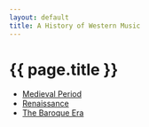 ```yaml
---
layout: default
title: A History of Western Music
---
```


<h1>{{ page.title }}</h1>

* [Medieval Period](./medieval-period)
* [Renaissance](./renaissance)
* [The Baroque Era](./baroque)
